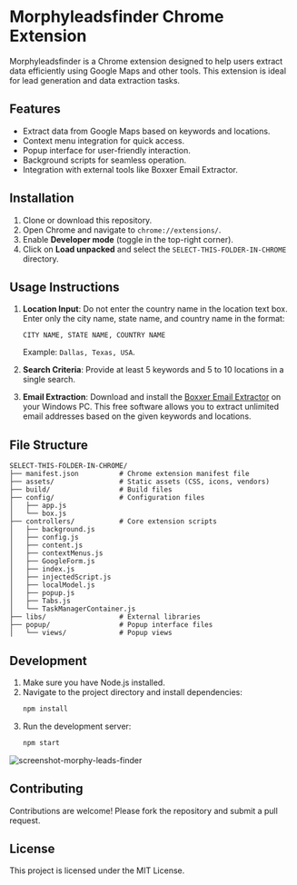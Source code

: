 # Morphyleadsfinder Chrome Extension

Morphyleadsfinder is a Chrome extension designed to help users extract data efficiently using Google Maps and other tools. This extension is ideal for lead generation and data extraction tasks.

## Features

- Extract data from Google Maps based on keywords and locations.
- Context menu integration for quick access.
- Popup interface for user-friendly interaction.
- Background scripts for seamless operation.
- Integration with external tools like Boxxer Email Extractor.

## Installation

1. Clone or download this repository.
2. Open Chrome and navigate to `chrome://extensions/`.
3. Enable **Developer mode** (toggle in the top-right corner).
4. Click on **Load unpacked** and select the `SELECT-THIS-FOLDER-IN-CHROME` directory.

## Usage Instructions

1. **Location Input**: Do not enter the country name in the location text box. Enter only the city name, state name, and country name in the format:
   ```
   CITY NAME, STATE NAME, COUNTRY NAME
   ```
   Example: `Dallas, Texas, USA`.

2. **Search Criteria**: Provide at least 5 keywords and 5 to 10 locations in a single search.

3. **Email Extraction**: Download and install the [Boxxer Email Extractor](https://www.emailextractor.co/boxxeremailextractor.exe) on your Windows PC. This free software allows you to extract unlimited email addresses based on the given keywords and locations.

## File Structure

```
SELECT-THIS-FOLDER-IN-CHROME/
├── manifest.json          # Chrome extension manifest file
├── assets/                # Static assets (CSS, icons, vendors)
├── build/                 # Build files
├── config/                # Configuration files
│   ├── app.js
│   └── box.js
├── controllers/           # Core extension scripts
│   ├── background.js
│   ├── config.js
│   ├── content.js
│   ├── contextMenus.js
│   ├── GoogleForm.js
│   ├── index.js
│   ├── injectedScript.js
│   ├── localModel.js
│   ├── popup.js
│   ├── Tabs.js
│   └── TaskManagerContainer.js
├── libs/                  # External libraries
├── popup/                 # Popup interface files
│   └── views/             # Popup views
```

## Development

1. Make sure you have Node.js installed.
2. Navigate to the project directory and install dependencies:
   ```sh
   npm install
   ```
3. Run the development server:
   ```sh
   npm start
   ```
![screenshot-morphy-leads-finder](https://github.com/user-attachments/assets/56c2c5cb-a0fd-4dc5-9795-206cbaae9b22)


## Contributing

Contributions are welcome! Please fork the repository and submit a pull request.

## License

This project is licensed under the MIT License.
